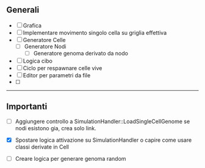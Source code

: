 ## Generali
- [ ] Grafica
- [ ] Implementare movimento singolo cella su griglia effettiva
- [ ] Generatore Celle
	- [ ] Generatore Nodi
		- [ ] Generatore genoma derivato da nodo
- [ ] Logica cibo
- [ ] Ciclo per respawnare celle vive
- [ ] Editor per parametri da file
- [ ] 

---

## Importanti
- [ ] Aggiungere controllo a SimulationHandler::LoadSingleCellGenome se nodi esistono gia, crea solo link.
- [x] Spostare logica attivazione su SimulationHandler o capire come usare classi derivate in Cell
- [ ] Creare logica per generare genoma random

 